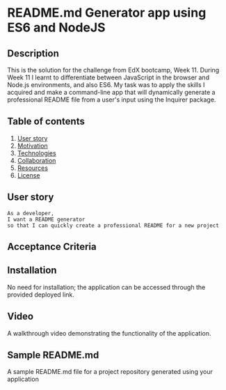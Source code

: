 # README.md Generator app using ES6 and NodeJS

## Description 

This is the solution for the challenge from EdX bootcamp, Week 11. 
During Week 11 I learnt to differentiate between JavaScript in the browser and Node.js environments, and also ES6. 
My task was to apply the skills I acquired and make a command-line app that will dynamically generate a professional README file from a user's input using the Inquirer package.

## Table of contents
1. [User story](#user_story)
2. [Motivation](#motivation)
3. [Technologies](#technologies)
4. [Collaboration](#collaboration )
5. [Resources](#resources)
6. [License](#license)

## User story

```As a developer,```  
```I want a README generator```  
```so that I can quickly create a professional README for a new project```

## Acceptance Criteria

## Installation 
No need for installation; the application can be accessed through the provided deployed link.

## Video 

A walkthrough video demonstrating the functionality of the application.

## Sample README.md
A sample README.md file for a project repository generated using your application

